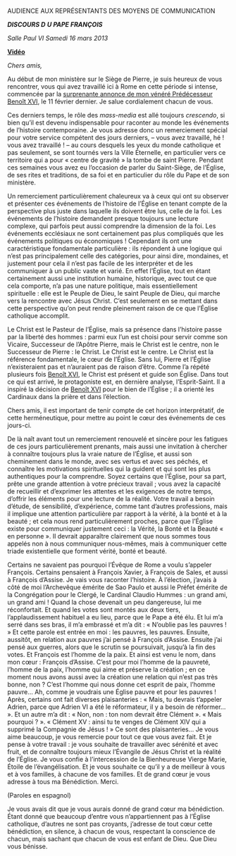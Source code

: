 AUDIENCE AUX REPRÉSENTANTS DES MOYENS DE COMMUNICATION

***DISCOURS D*** ***U PAPE FRANÇOIS***

*Salle Paul VI* *Samedi 16 mars 2013*

**[Vidéo](https://www.youtube.com/watch?v=IP6qxwSRERk)**

*Chers amis,*

Au début de mon ministère sur le Siège de Pierre, je suis heureux de vous rencontrer, vous qui avez travaillé ici à Rome en cette période si intense, commencée par la [surprenante annonce de mon vénéré Prédécesseur](http://www.vatican.va/holy_father/benedict_xvi/speeches/2013/february/documents/hf_ben-xvi_spe_20130211_declaratio_fr.html) [Benoît XVI](http://www.vatican.va/holy_father/benedict_xvi/index_fr.htm), le 11 février dernier. Je salue cordialement chacun de vous.

Ces derniers temps, le rôle des *mass-media* est allé toujours *crescendo*, si bien qu’il est devenu indispensable pour raconter au monde les événements de l’histoire contemporaine. Je vous adresse donc un remerciement spécial pour votre service compétent des jours derniers, – vous avez travaillé, hé ! vous avez travaillé ! – au cours desquels les yeux du monde catholique et pas seulement, se sont tournés vers la Ville Éternelle, en particulier vers ce territoire qui a pour « centre de gravité » la tombe de saint Pierre. Pendant ces semaines vous avez eu l’occasion de parler du Saint-Siège, de l’Église, de ses rites et traditions, de sa foi et en particulier du rôle du Pape et de son ministère.

Un remerciement particulièrement chaleureux va à ceux qui ont su observer et présenter ces événements de l’histoire de l’Église en tenant compte de la perspective plus juste dans laquelle ils doivent être lus, celle de la foi. Les événements de l’histoire demandent presque toujours une lecture complexe, qui parfois peut aussi comprendre la dimension de la foi. Les événements ecclésiaux ne sont certainement pas plus compliqués que les événements politiques ou économiques ! Cependant ils ont une caractéristique fondamentale particulière : ils répondent à une logique qui n’est pas principalement celle des catégories, pour ainsi dire, mondaines, et justement pour cela il n’est pas facile de les interpréter et de les communiquer à un public vaste et varié. En effet l’Église, tout en étant certainement aussi une institution humaine, historique, avec tout ce que cela comporte, n’a pas une nature politique, mais essentiellement spirituelle : elle est le Peuple de Dieu, le saint Peuple de Dieu, qui marche vers la rencontre avec Jésus Christ. C’est seulement en se mettant dans cette perspective qu’on peut rendre pleinement raison de ce que l’Église catholique accomplit.

Le Christ est le Pasteur de l’Église, mais sa présence dans l’histoire passe par la liberté des hommes : parmi eux l’un est choisi pour servir comme son Vicaire, Successeur de l’Apôtre Pierre, mais le Christ est le centre, non le Successeur de Pierre : le Christ. Le Christ est le centre. Le Christ est la référence fondamentale, le cœur de l’Église. Sans lui, Pierre et l’Église n’existeraient pas et n’auraient pas de raison d’être. Comme l’a répété plusieurs fois [Benoît XVI](http://www.vatican.va/holy_father/benedict_xvi/index_fr.htm), le Christ est présent et guide son Église. Dans tout ce qui est arrivé, le protagoniste est, en dernière analyse, l’Esprit-Saint. Il a inspiré la décision de [Benoît XVI](http://www.vatican.va/holy_father/benedict_xvi/index_fr.htm) pour le bien de l’Église ; il a orienté les Cardinaux dans la prière et dans l’élection.

Chers amis, il est important de tenir compte de cet horizon interprétatif, de cette herméneutique, pour mettre au point le cœur des événements de ces jours-ci.

De là naît avant tout un remerciement renouvelé et sincère pour les fatigues de ces jours particulièrement prenants, mais aussi une invitation à chercher à connaître toujours plus la vraie nature de l’Église, et aussi son cheminement dans le monde, avec ses vertus et avec ses péchés, et connaître les motivations spirituelles qui la guident et qui sont les plus authentiques pour la comprendre. Soyez certains que l’Église, pour sa part, prête une grande attention à votre précieux travail ; vous avez la capacité de recueillir et d’exprimer les attentes et les exigences de notre temps, d’offrir les éléments pour une lecture de la réalité. Votre travail a besoin d’étude, de sensibilité, d’expérience, comme tant d’autres professions, mais il implique une attention particulière par rapport à la vérité, à la bonté et à la beauté ; et cela nous rend particulièrement proches, parce que l’Église existe pour communiquer justement ceci : la Vérité, la Bonté et la Beauté « en personne ». Il devrait apparaître clairement que nous sommes tous appelés non à nous communiquer nous-mêmes, mais à communiquer cette triade existentielle que forment vérité, bonté et beauté.

Certains ne savaient pas pourquoi l’Évêque de Rome a voulu s’appeler François. Certains pensaient à François Xavier, à François de Sales, et aussi à François d’Assise. Je vais vous raconter l’histoire. À l’élection, j’avais à côté de moi l’Archevêque émérite de Sao Paulo et aussi le Préfet émérite de la Congrégation pour le Clergé, le Cardinal Claudio Hummes : un grand ami, un grand ami ! Quand la chose devenait un peu dangereuse, lui me réconfortait. Et quand les votes sont montés aux deux tiers, l’applaudissement habituel a eu lieu, parce que le Pape a été élu. Et lui m’a serré dans ses bras, il m’a embrassé et m’a dit : « N’oublie pas les pauvres ! » Et cette parole est entrée en moi : les pauvres, les pauvres. Ensuite, aussitôt, en relation aux pauvres j’ai pensé à François d’Assise. Ensuite j’ai pensé aux guerres, alors que le scrutin se poursuivait, jusqu’à la fin des votes. Et François est l’homme de la paix. Et ainsi est venu le nom, dans mon cœur : François d’Assise. C’est pour moi l’homme de la pauvreté, l’homme de la paix, l’homme qui aime et préserve la création ; en ce moment nous avons aussi avec la création une relation qui n’est pas très bonne, non ? C’est l’homme qui nous donne cet esprit de paix, l’homme pauvre… Ah, comme je voudrais une Église pauvre et pour les pauvres ! Après, certains ont fait diverses plaisanteries : « Mais, tu devrais t’appeler Adrien, parce que Adrien VI a été le réformateur, il y a besoin de réformer… ». Et un autre m’a dit : « Non, non : ton nom devrait être Clément ». « Mais pourquoi ? ». « Clément XV : ainsi tu te venges de Clément XIV qui a supprimé la Compagnie de Jésus ! » Ce sont des plaisanteries… Je vous aime beaucoup, je vous remercie pour tout ce que vous avez fait. Et je pense à votre travail : je vous souhaite de travailler avec sérénité et avec fruit, et de connaître toujours mieux l’Évangile de Jésus Christ et la réalité de l’Église. Je vous confie à l’intercession de la Bienheureuse Vierge Marie, Étoile de l’évangélisation. Et je vous souhaite ce qu’il y a de meilleur à vous et à vos familles, à chacune de vos familles. Et de grand cœur je vous adresse à tous ma Bénédiction. Merci.

(Paroles en espagnol)

Je vous avais dit que je vous aurais donné de grand cœur ma bénédiction. Étant donné que beaucoup d’entre vous n’appartiennent pas à l’Église catholique, d’autres ne sont pas croyants, j’adresse de tout cœur cette bénédiction, en silence, à chacun de vous, respectant la conscience de chacun, mais sachant que chacun de vous est enfant de Dieu. Que Dieu vous bénisse.